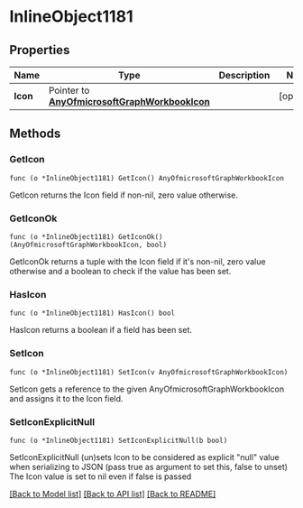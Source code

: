 # InlineObject1181

## Properties

Name | Type | Description | Notes
------------ | ------------- | ------------- | -------------
**Icon** | Pointer to [**AnyOfmicrosoftGraphWorkbookIcon**](anyOf&lt;microsoft.graph.workbookIcon&gt;.md) |  | [optional] 

## Methods

### GetIcon

`func (o *InlineObject1181) GetIcon() AnyOfmicrosoftGraphWorkbookIcon`

GetIcon returns the Icon field if non-nil, zero value otherwise.

### GetIconOk

`func (o *InlineObject1181) GetIconOk() (AnyOfmicrosoftGraphWorkbookIcon, bool)`

GetIconOk returns a tuple with the Icon field if it's non-nil, zero value otherwise
and a boolean to check if the value has been set.

### HasIcon

`func (o *InlineObject1181) HasIcon() bool`

HasIcon returns a boolean if a field has been set.

### SetIcon

`func (o *InlineObject1181) SetIcon(v AnyOfmicrosoftGraphWorkbookIcon)`

SetIcon gets a reference to the given AnyOfmicrosoftGraphWorkbookIcon and assigns it to the Icon field.

### SetIconExplicitNull

`func (o *InlineObject1181) SetIconExplicitNull(b bool)`

SetIconExplicitNull (un)sets Icon to be considered as explicit "null" value
when serializing to JSON (pass true as argument to set this, false to unset)
The Icon value is set to nil even if false is passed

[[Back to Model list]](../README.md#documentation-for-models) [[Back to API list]](../README.md#documentation-for-api-endpoints) [[Back to README]](../README.md)


